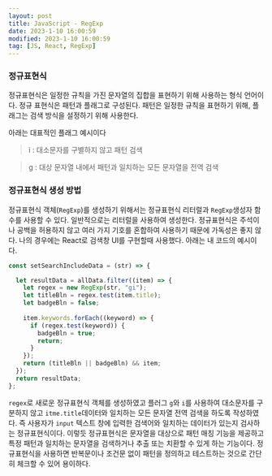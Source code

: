 ```yaml
---
layout: post
title: JavaScript - RegExp
date: 2023-1-10 16:00:59
modified: 2023-1-10 16:00:59
tag: [JS, React, RegExp]
---
```


### 정규표현식
정규표현식은 일정한 규칙을 가진 문자열의 집합을 표현하기 위해 사용하는 형식 언어이다. 정규 표현식은 패턴과 플래그로 구성된다. 패턴은 일정한 규칙을 표현하기 위해, 플래그는 검색 방식을 설정하기 위해 사용한다.

아래는 대표적인 플래그 예시이다
> i : 대소문자를 구별하지 않고 패턴 검색

>g : 대상 문자열 내에서 패턴과 일치하는 모든 문자열을 전역 검색


### 정규표현식 생성 방법
정규표현식 객체(`RegExp`)를 생성하기 위해서는 정규표현식 리터럴과 `RegExp`생성자 함수를 사용할 수 있다. 일반적으로는 리터럴을 사용하여 생성한다. 
정규표현식은 주석이나 공백을 허용하지 않고 여러 가지 기호를 혼합하여 사용하기 때문에 가독성은 좋지 않다. 나의 경우에는 React로 검색창 UI를 구현할때 사용했다. 아래는 내 코드의 예시이다. 
```javascript
const setSearchIncludeData = (str) => {

  let resultData = allData.filter((item) => {
    let regex = new RegExp(str, "gi");
    let titleBln = regex.test(item.title);
    let badgeBln = false;
    
    item.keywords.forEach((keyword) => {
      if (regex.test(keyword)) {
        badgeBln = true;
        return;
      }
    });
    return (titleBln || badgeBln) && item;
  });
  return resultData;
};
```
 `regex`로 새로운 정규표현식 객체를 생성하였고 플러그 `g`와 `i`를 사용하여 대소문자를 구분하지 않고 `itme.title`데이터와 일치하는 모든 문자열 전역 검색을 하도록 작성하였다. 즉 사용자가 `input` 텍스트 창에 입력한 검색어와 일치하는 데이터가 있는지 검사하는 정규표현식이다. 이렇듯 정규표현식은 문자열을 대상으로 패턴 매칭 기능을 제공하고 특정 패턴과 일치하는 문자열을 검색하거나 추출 또는 치환할 수 있게 하는 기능이다. 정규표현식을 사용하면 반복문이나 조건문 없이 패턴을 정의하고 테스트하는 것으로 간단히 체크할 수 있어 용이하다. 

